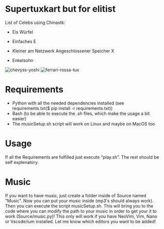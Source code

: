 # Supertuxkart but for elitist

List of Celebs using Chinastk:

- Eis Würfel

- Einfaches E

- Kleiner am Netzwerk Angeschlossener Speicher X

- Enkelsohn

![chevyss-yoshi](https://github.com/user-attachments/assets/fdd368eb-90c9-4445-b6c0-d3bd83e1f50d)
![ferrari-rossa-tux](https://github.com/user-attachments/assets/963273f2-2bfd-46e5-966d-cc62510a3c66)

# Requirements

- Python with all the needed dependencies installed (see requirements.txt($ pip install -r requirements.txt))
- Bash (to be able to execute the .sh files, which make the usage a bit easier)
- The musicSetup.sh script will work on Linux and maybe on MacOS too

# Usage

If all the Requirements are fulfilled just execute "play.sh". 
The rest should be self explenatory.

# Music

If you want to have music, just create a folder inside of Source named "Music".
Now you can put your music inside (mp3's should always work).
Then you can execute the script musicSetup.sh.
This will bring you to the code where you can modify the path to your music in order to get your it to work (Source/music.py)!
This only will work if you have NeoVim, Vim, Nano or Vscode/ium installed.
Let me know which editors you want to be added!
